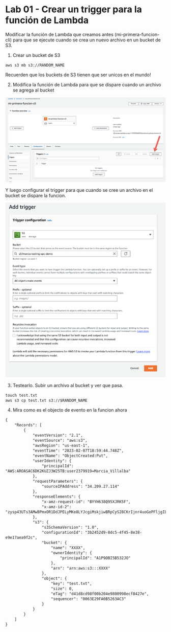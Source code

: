 # Lab 01 - Crear un trigger para la función de Lambda

Modificar la función de Lambda que creamos antes (mi-primera-funcion-cli) para que se ejecute cuando se crea un nuevo archivo en un bucket de S3.

1. Crear un bucket de S3

```
aws s3 mb s3://RANDOM_NAME
```

Recuerden que los buckets de S3 tienen que ser unicos en el mundo!

2. Modifica la función de Lambda para que se dispare cuando un archivo se agrega al bucket

![Crear un trigger](./imagenes/01-create.png)

Y luego configurar el trigger para que cuando se cree un archivo en el bucket se dispare la funcion.

![Crear un trigger](./imagenes/02-create.png)

3. Testearlo. Subir un archivo al bucket y ver que pasa.

```
touch test.txt
aws s3 cp test.txt s3://$RANDOM_NAME
```

4. Mira como es el objecto de evento en la funcion ahora

```
{
    "Records": [
        {
            "eventVersion": "2.1",
            "eventSource": "aws:s3",
            "awsRegion": "us-east-1",
            "eventTime": "2023-02-07T18:59:44.748Z",
            "eventName": "ObjectCreated:Put",
            "userIdentity": {
                "principalId": "AWS:AROASAC6DK2KUZJ3W25TB:user2379919=Marcia_Villalba"
            },
            "requestParameters": {
                "sourceIPAddress": "34.209.27.114"
            },
            "responseElements": {
                "x-amz-request-id": "BYYH638Q95XJRK5F",
                "x-amz-id-2": "zysp43UTs3AMwBPmxOR1DdJPELyMKe8LYJcgiMskjiwBRpCyS28CKrIjnr4uoGoPFljgIL/eWB20ZydWXNDKVJlXvdPNmnwc"
            },
            "s3": {
                "s3SchemaVersion": "1.0",
                "configurationId": "3b2452d9-8dc5-4f45-8e38-e9e17aea9f2c",
                "bucket": {
                    "name": "XXXX",
                    "ownerIdentity": {
                        "principalId": "A1P9OBI5B532JO"
                    },
                    "arn": "arn:aws:s3:::XXXX"
                },
                "object": {
                    "key": "test.txt",
                    "size": 0,
                    "eTag": "d41d8cd98f00b204e9800998ecf8427e",
                    "sequencer": "0063E29FA0B5263AC3"
                }
            }
        }
    ]
}
```
